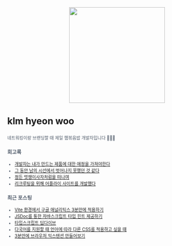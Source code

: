 
<div align="center">
  
<img src="https://render.gitanimals.org/farms/klmhyeonwoo" height="220"/>

</div>

## klm hyeon woo

<span style="color:#4E5968; font-size:10px;">
네트워킹이랑 브랜딩할 때 제일 햄볶음밥 개발자입니다 🏄🏼‍♂️

### 회고록
- [개발자는 내가 만드는 제품에 대한 애정을 가져야한다](https://klmhyeonwooo.tistory.com/122)<br>
- [그 동안 남의 시선에서 벗어나지 못했던 것 같다](https://klmhyeonwooo.tistory.com/65)<br>
- [정든 멋쟁이사자처럼을 떠나며](https://klmhyeonwooo.tistory.com/89)<br>
- [리크루팅을 위해 어플라이 사이트를 개발했다](https://klmhyeonwooo.tistory.com/74)<br>

### 최근 포스팅
- [Vite 환경에서 구글 애널리틱스 3분만에 적용하기](https://klmhyeonwooo.tistory.com/131)<br>
- [JSDoc를 통한 자바스크립트 타입 힌트 제공하기](https://klmhyeonwooo.tistory.com/130)<br>
- [타입스크립트 딥다이브](https://klmhyeonwooo.tistory.com/129)<br>
- [다국어를 지원할 때 언어에 따라 다른 CSS를 적용하고 싶을 때](https://klmhyeonwooo.tistory.com/127)<br>
- [3분만에 브라우저 익스텐션 만들어보기](https://klmhyeonwooo.tistory.com/126)<br>
